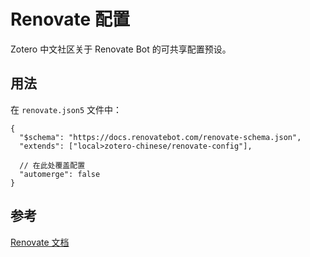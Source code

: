 # Renovate 配置

Zotero 中文社区关于 Renovate Bot 的可共享配置预设。

## 用法

在 `renovate.json5` 文件中：

```jsonc
{
  "$schema": "https://docs.renovatebot.com/renovate-schema.json",
  "extends": ["local>zotero-chinese/renovate-config"],

  // 在此处覆盖配置
  "automerge": false
}
```

## 参考

[Renovate 文档](https://docs.renovatebot.com/config-presets/#grouporganization-level-presets)
